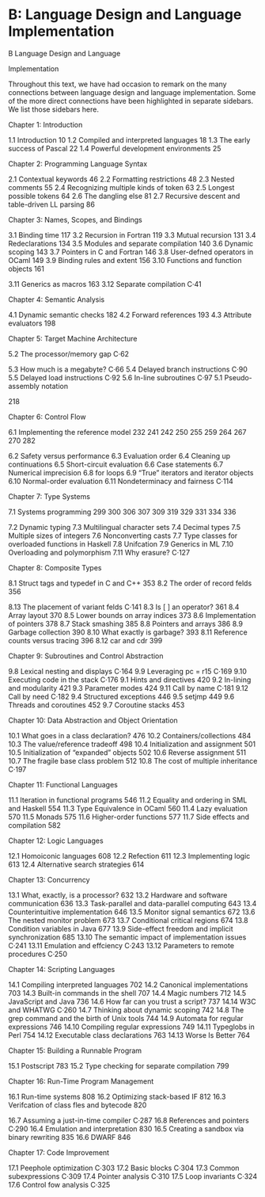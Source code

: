 # B: Language Design and Language Implementation

B Language Design and Language

Implementation

Throughout this text, we have had occasion to remark on the many connections  between language design and language implementation. Some of the more direct  connections have been highlighted in separate sidebars. We list those sidebars  here.

Chapter 1: Introduction

1.1  Introduction  10  1.2  Compiled and interpreted languages  18  1.3  The early success of Pascal  22  1.4  Powerful development environments  25

Chapter 2: Programming Language Syntax

2.1  Contextual keywords  46  2.2  Formatting restrictions  48  2.3  Nested comments  55  2.4  Recognizing multiple kinds of token  63  2.5  Longest possible tokens  64  2.6  The dangling else  81  2.7  Recursive descent and table-driven LL parsing  86

Chapter 3: Names, Scopes, and Bindings

3.1  Binding time  117  3.2  Recursion in Fortran  119  3.3  Mutual recursion  131  3.4  Redeclarations  134  3.5  Modules and separate compilation  140  3.6  Dynamic scoping  143  3.7  Pointers in C and Fortran  146  3.8  User-defned operators in OCaml  149  3.9  Binding rules and extent  156  3.10  Functions and function objects  161

3.11  Generics as macros  163  3.12  Separate compilation  C·41

Chapter 4: Semantic Analysis

4.1  Dynamic semantic checks  182  4.2  Forward references  193  4.3  Attribute evaluators  198

Chapter 5: Target Machine Architecture

5.2  The processor/memory gap  C·62

5.3  How much is a megabyte?  C·66  5.4  Delayed branch instructions  C·90  5.5  Delayed load instructions  C·92  5.6  In-line subroutines  C·97  5.1  Pseudo-assembly notation

218

Chapter 6: Control Flow

6.1  Implementing the reference model  232  241  242  250  255  259  264  267  270  282

6.2  Safety versus performance  6.3  Evaluation order  6.4  Cleaning up continuations  6.5  Short-circuit evaluation  6.6  Case statements  6.7  Numerical imprecision  6.8  for loops  6.9  “True” iterators and iterator objects  6.10  Normal-order evaluation  6.11  Nondeterminacy and fairness  C·114

Chapter 7: Type Systems

7.1  Systems programming  299  300  306  307  309  319  329  331  334  336

7.2  Dynamic typing  7.3  Multilingual character sets  7.4  Decimal types  7.5  Multiple sizes of integers  7.6  Nonconverting casts  7.7  Type classes for overloaded functions in Haskell  7.8  Unifcation  7.9  Generics in ML  7.10  Overloading and polymorphism  7.11  Why erasure?  C·127

Chapter 8: Composite Types

8.1  Struct tags and typedef in C and C++  353  8.2  The order of record felds  356

8.13  The placement of variant felds  C·141  8.3  Is [ ]  an operator?  361  8.4  Array layout  370  8.5  Lower bounds on array indices  373  8.6  Implementation of pointers  378  8.7  Stack smashing  385  8.8  Pointers and arrays  386  8.9  Garbage collection  390  8.10  What exactly is garbage?  393  8.11  Reference counts versus tracing  396  8.12  car and cdr  399

Chapter 9: Subroutines and Control Abstraction

9.8  Lexical nesting and displays  C·164  9.9  Leveraging pc = r15  C·169  9.10  Executing code in the stack  C·176  9.1  Hints and directives  420  9.2  In-lining and modularity  421  9.3  Parameter modes  424  9.11  Call by name  C·181  9.12  Call by need  C·182  9.4  Structured exceptions  446  9.5  setjmp  449  9.6  Threads and coroutines  452  9.7  Coroutine stacks  453

Chapter 10: Data Abstraction and Object Orientation

10.1  What goes in a class declaration?  476  10.2  Containers/collections  484  10.3  The value/reference tradeoff  498  10.4  Initialization and assignment  501  10.5  Initialization of “expanded” objects  502  10.6  Reverse assignment  511  10.7  The fragile base class problem  512  10.8  The cost of multiple inheritance  C·197

Chapter 11: Functional Languages

11.1  Iteration in functional programs  546  11.2  Equality and ordering in SML and Haskell  554  11.3  Type Equivalence in OCaml  560  11.4  Lazy evaluation  570  11.5  Monads  575  11.6  Higher-order functions  577  11.7  Side effects and compilation  582

Chapter 12: Logic Languages

12.1  Homoiconic languages  608  12.2  Refection  611  12.3  Implementing logic  613  12.4  Alternative search strategies  614

Chapter 13: Concurrency

13.1  What, exactly, is a processor?  632  13.2  Hardware and software communication  636  13.3  Task-parallel and data-parallel computing  643  13.4  Counterintuitive implementation  646  13.5  Monitor signal semantics  672  13.6  The nested monitor problem  673  13.7  Conditional critical regions  674  13.8  Condition variables in Java  677  13.9  Side-effect freedom and implicit synchronization  685  13.10  The semantic impact of implementation issues  C·241  13.11  Emulation and effciency  C·243  13.12  Parameters to remote procedures  C·250

Chapter 14: Scripting Languages

14.1  Compiling interpreted languages  702  14.2  Canonical implementations  703  14.3  Built-in commands in the shell  707  14.4  Magic numbers  712  14.5  JavaScript and Java  736  14.6  How far can you trust a script?  737  14.14  W3C and WHATWG  C·260  14.7  Thinking about dynamic scoping  742  14.8  The grep command and the birth of Unix tools  744  14.9  Automata for regular expressions  746  14.10  Compiling regular expressions  749  14.11  Typeglobs in Perl  754  14.12  Executable class declarations  763  14.13  Worse Is Better  764

Chapter 15: Building a Runnable Program

15.1  Postscript  783  15.2  Type checking for separate compilation  799

Chapter 16: Run-Time Program Management

16.1  Run-time systems  808  16.2  Optimizing stack-based IF  812  16.3  Verifcation of class fles and bytecode  820

16.7  Assuming a just-in-time compiler  C·287  16.8  References and pointers  C·290  16.4  Emulation and interpretation  830  16.5  Creating a sandbox via binary rewriting  835  16.6  DWARF  846

Chapter 17: Code Improvement

17.1  Peephole optimization  C·303  17.2  Basic blocks  C·304  17.3  Common subexpressions  C·309  17.4  Pointer analysis  C·310  17.5  Loop invariants  C·324  17.6  Control fow analysis  C·325

